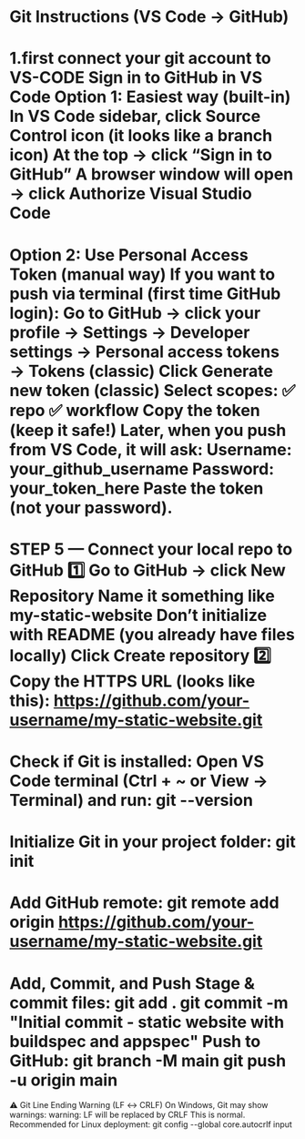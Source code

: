 Git Instructions (VS Code → GitHub)
=====================================
1.first connect your git account to VS-CODE
Sign in to GitHub in VS Code
Option 1: Easiest way (built-in)
In VS Code sidebar, click Source Control icon (it looks like a branch icon)
At the top → click “Sign in to GitHub”
A browser window will open → click Authorize Visual Studio Code
=====================
Option 2: Use Personal Access Token (manual way)
If you want to push via terminal (first time GitHub login):
Go to GitHub → click your profile → Settings → Developer settings → Personal access tokens → Tokens (classic)
Click Generate new token (classic)
Select scopes:
✅ repo
✅ workflow
Copy the token (keep it safe!)
Later, when you push from VS Code, it will ask:
Username: your_github_username
Password: your_token_here
Paste the token (not your password).
====================================
STEP 5 — Connect your local repo to GitHub
1️⃣ Go to GitHub → click New Repository
Name it something like my-static-website
Don’t initialize with README (you already have files locally)
Click Create repository
2️⃣ Copy the HTTPS URL (looks like this):
https://github.com/your-username/my-static-website.git
====================================
Check if Git is installed:
Open VS Code terminal (Ctrl + ~ or View → Terminal) and run:
git --version
=================================
Initialize Git in your project folder:
git init
=================================
Add GitHub remote:
git remote add origin https://github.com/your-username/my-static-website.git
====================================================
Add, Commit, and Push
Stage & commit files:
git add .
git commit -m "Initial commit - static website with buildspec and appspec"
Push to GitHub:
git branch -M main
git push -u origin main
====================================
⚠️ Git Line Ending Warning (LF ↔ CRLF)
On Windows, Git may show warnings:
warning: LF will be replaced by CRLF
This is normal.
Recommended for Linux deployment:
git config --global core.autocrlf input
